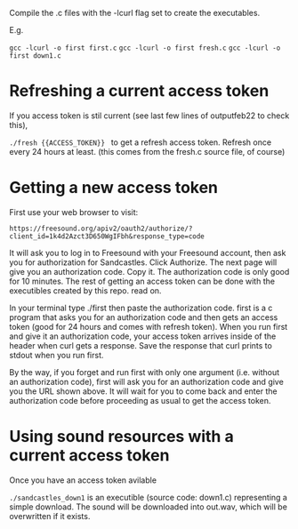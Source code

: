 Compile the .c files with the -lcurl flag set to create the executables.

E.g.

`gcc -lcurl -o first first.c`
`gcc -lcurl -o first fresh.c`
`gcc -lcurl -o first down1.c`

# Refreshing a current access token
If you access token is stil current (see last few lines of outputfeb22 to check this),

`./fresh {{ACCESS_TOKEN}} ` to get a refresh access token. Refresh once every 24 hours at least.
(this comes from the fresh.c source file, of course)

# Getting a new access token
First use your web browser to visit:

`https://freesound.org/apiv2/oauth2/authorize/?client_id=1k4d2Azct3D650WgIFbh&response_type=code`

It will ask you to log in to Freesound with your Freesound account, then ask you for authorization for Sandcastles. Click Authorize. The next page will give you an authorization code. Copy it. The authorization code is only good for 10 minutes. The rest of getting an access token can be done with the executibles created by this repo. read on.

In your terminal type ./first then paste the authorization code. first is a c program that asks you for an authorization code and then gets an access token (good for 24 hours and comes with refresh token). When you run first and give it an authorization code, your access token arrives inside of the header when curl gets a response. Save the response that curl prints to stdout when you run first. 

By the way, if you forget and run first with only one argument (i.e. without an authorization code), first will ask you for an authorization code and give you the URL shown above. It will wait for you to come back and enter the authorization code before proceeding as usual to get the access token.

# Using sound resources with a current access token

Once you have an access token avilable

`./sandcastles_down1` is an executible (source code: down1.c) representing a simple download. The sound
 will be downloaded into out.wav, which will be overwritten if it exists.


